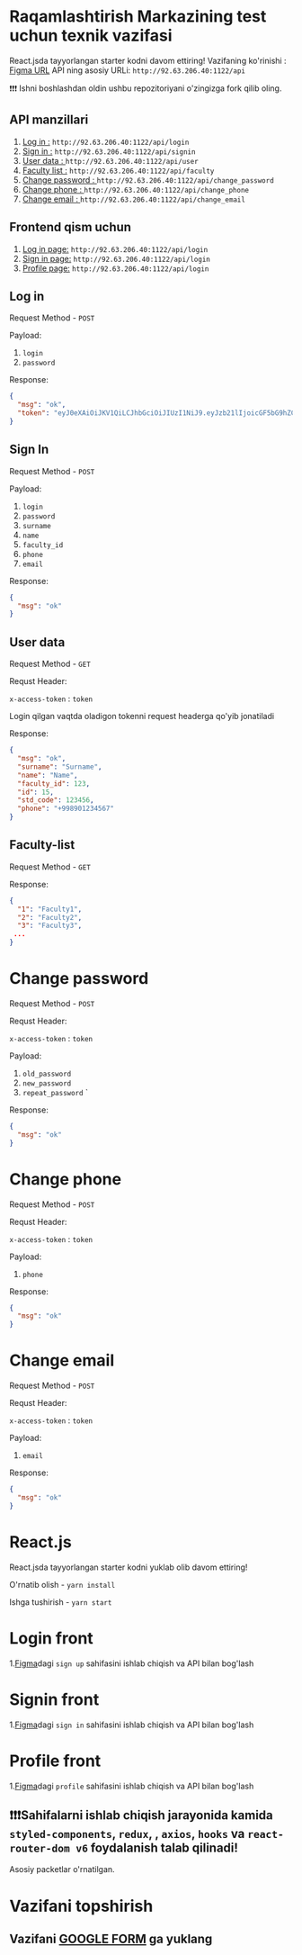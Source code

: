 # Raqamlashtirish Markazining test uchun texnik vazifasi

React.jsda tayyorlangan starter kodni davom ettiring!
Vazifaning ko'rinishi : [Figma URL](https://www.figma.com/file/wnSCfujqMERmNfvkEZQQKp/Untitled?node-id=0%3A1)
API ning asosiy URLi: `http://92.63.206.40:1122/api`

❗❗❗ Ishni boshlashdan oldin ushbu repozitoriyani o'zingizga fork qilib oling. 

## API manzillari

1. [Log in :](#Log-in) `http://92.63.206.40:1122/api/login`
2. [Sign in :](#Sign-In) `http://92.63.206.40:1122/api/signin`
3. [User data : ](#User-data) `http://92.63.206.40:1122/api/user`
4. [Faculty list :](#Faculty-list) `http://92.63.206.40:1122/api/faculty`
5. [Change password : ](#Change-password)`http://92.63.206.40:1122/api/change_password`
6. [Change phone : ](#Change-phone)`http://92.63.206.40:1122/api/change_phone`
7. [Change email : ](#Change-email)`http://92.63.206.40:1122/api/change_email`

## Frontend qism uchun

1. [Log in page:](#Login-front) `http://92.63.206.40:1122/api/login`
2. [Sign in page:](#Signin-front) `http://92.63.206.40:1122/api/login`
3. [Profile page:](#Profile-front) `http://92.63.206.40:1122/api/login`

## Log in

Request Method - `POST`

Payload:

1. `login`
2. `password`

Response:

```json
{
  "msg": "ok",
  "token": "eyJ0eXAiOiJKV1QiLCJhbGciOiJIUzI1NiJ9.eyJzb21lIjoicGF5bG9hZCJ9.Joh1R2dYzkRvDkqv3sygm5YyK8Gi4ShZqbhK2gxcs2U"
}
```

## Sign In

Request Method - `POST`

Payload:

1. `login`
2. `password`
3. `surname`
4. `name`
5. `faculty_id`
6. `phone`
7. `email`

Response:

```json
{
  "msg": "ok"
}
```

## User data

Request Method - `GET`

Requst Header:

`x-access-token` : `token`

Login qilgan vaqtda oladigon tokenni request headerga qo'yib jonatiladi

Response:

```json
{
  "msg": "ok",
  "surname": "Surname",
  "name": "Name",
  "faculty_id": 123,
  "id": 15,
  "std_code": 123456,
  "phone": "+998901234567"
}
```

## Faculty-list

Request Method - `GET`

Response:

```json
{
  "1": "Faculty1",
  "2": "Faculty2",
  "3": "Faculty3",
 ...
}
```

# Change password

Request Method - `POST`

Requst Header:

`x-access-token` : `token`

Payload:

1. `old_password`
2. `new_password`
3. `repeat_password`
   `

Response:

```json
{
  "msg": "ok"
}
```

# Change phone

Request Method - `POST`

Requst Header:

`x-access-token` : `token`

Payload:

1. `phone`

Response:

```json
{
  "msg": "ok"
}
```

# Change email

Request Method - `POST`

Requst Header:

`x-access-token` : `token`

Payload:

1. `email`

Response:

```json
{
  "msg": "ok"
}
```

# React.js

React.jsda tayyorlangan starter kodni yuklab olib davom ettiring!

O'rnatib olish - `yarn install`

Ishga tushirish - `yarn start`

# Login front

1.[Figma](https://www.figma.com/file/wnSCfujqMERmNfvkEZQQKp/Untitled?node-id=0%3A1)dagi `sign up` sahifasini ishlab chiqish va API bilan bog'lash

# Signin front

1.[Figma](https://www.figma.com/file/wnSCfujqMERmNfvkEZQQKp/Untitled?node-id=0%3A1)dagi `sign in` sahifasini ishlab chiqish va API bilan bog'lash

# Profile front

1.[Figma](https://www.figma.com/file/wnSCfujqMERmNfvkEZQQKp/Untitled?node-id=0%3A1)dagi `profile` sahifasini ishlab chiqish va API bilan bog'lash

## ❗❗❗Sahifalarni ishlab chiqish jarayonida kamida `styled-components`, `redux`, , `axios`, `hooks` va `react-router-dom v6` foydalanish talab qilinadi!

Asosiy packetlar o'rnatilgan.


# Vazifani topshirish

## Vazifani [GOOGLE FORM](https://docs.google.com/forms/d/13WgOHYSHk4W29upWRzjrLslnBumKlICNXJ5wDXFuxYA/edit?usp=sharing) ga yuklang
